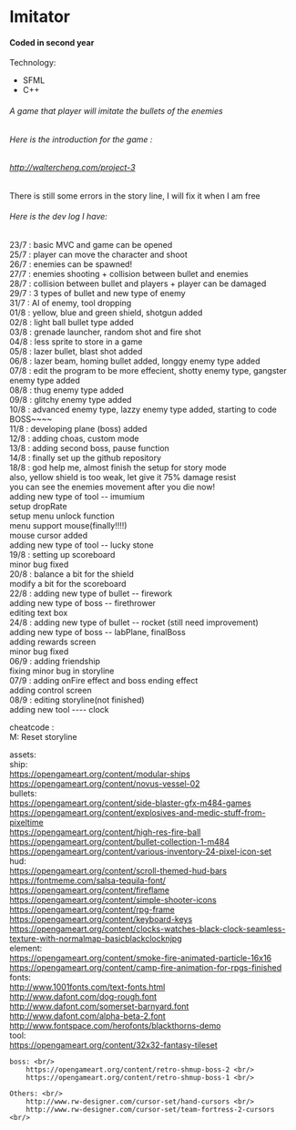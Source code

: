 # Imitator

#### Coded in second year


Technology:
- SFML
- C++

###### A game that player will imitate the bullets of the enemies
###### Here is the introduction for the game :
###### http://waltercheng.com/project-3

There is still some errors in the story line, I will fix it when I am free

###### Here is the dev log I have:


23/7 : basic MVC and game can be opened <br/>
25/7 : player can move the character and shoot <br/>
26/7 : enemies can be spawned! <br/>
27/7 : enemies shooting + collision between bullet and enemies <br/>
28/7 : collision between bullet and players + player can be damaged <br/>
29/7 : 3 types of bullet and new type of enemy <br/>
31/7 : AI of enemy, tool dropping <br/>
01/8 : yellow, blue and green shield, shotgun added <br/>
02/8 : light ball bullet type added <br/>
03/8 : grenade launcher, random shot and fire shot <br/>
04/8 : less sprite to store in a game <br/>
05/8 : lazer bullet, blast shot added <br/>
06/8 : lazer beam, homing bullet added, longgy enemy type added  <br/>
07/8 : edit the program to be more effecient, shotty enemy type, gangster enemy type added <br/>
08/8 : thug enemy type added <br/>
09/8 : glitchy enemy type added <br/>
10/8 : advanced enemy type, lazzy enemy type added, starting to code BOSS~~~~ <br/>
11/8 : developing plane (boss) added <br/>
12/8 : adding choas, custom mode <br/>
13/8 : adding second boss, pause function <br/>
14/8 : finally set up the github repository <br/>
18/8 : god help me, almost finish the setup for story mode  <br/>
       also, yellow shield is too weak, let give it 75% damage resist <br/>
	   you can see the enemies movement after you die now! <br/>
	   adding new type of tool -- imumium <br/>
	   setup dropRate <br/>
	   setup menu unlock function <br/>
	   menu support mouse(finally!!!!) <br/>
	   mouse cursor added <br/>
	   adding new type of tool -- lucky stone <br/>
19/8 : setting up scoreboard <br/>
       minor bug fixed <br/>
20/8 : balance a bit for the shield <br/>
       modify a bit for the scoreboard <br/>
22/8 : adding new type of bullet -- firework <br/>
	   adding new type of boss -- firethrower <br/>
	   editing text box <br/>
24/8 : adding new type of bullet -- rocket (still need improvement) <br/>
	   adding new type of boss -- labPlane, finalBoss <br/>
	   adding rewards screen <br/>
	   minor bug fixed <br/>
06/9 : adding friendship <br/>
       fixing minor bug in storyline <br/>
07/9 : adding onFire effect and boss ending effect <br/>
       adding control screen <br/>
08/9 : editing storyline(not finished) <br/>
       adding new tool   ----   clock <br/>
	   
	   
cheatcode : <br/>
M: Reset storyline <br/>


assets: <br/>
	ship: <br/>
		https://opengameart.org/content/modular-ships <br/>
		https://opengameart.org/content/novus-vessel-02 <br/>
	bullets: <br/>
		https://opengameart.org/content/side-blaster-gfx-m484-games <br/>
		https://opengameart.org/content/explosives-and-medic-stuff-from-pixeltime <br/>
		https://opengameart.org/content/high-res-fire-ball <br/>
		https://opengameart.org/content/bullet-collection-1-m484 <br/>
		https://opengameart.org/content/various-inventory-24-pixel-icon-set <br/>
	hud: <br/>
		https://opengameart.org/content/scroll-themed-hud-bars <br/>
		https://fontmeme.com/salsa-tequila-font/ <br/>
		https://opengameart.org/content/fireflame <br/>
		https://opengameart.org/content/simple-shooter-icons <br/>
		https://opengameart.org/content/rpg-frame <br/>
		https://opengameart.org/content/keyboard-keys <br/>
		https://opengameart.org/content/clocks-watches-black-clock-seamless-texture-with-normalmap-basicblackclocknjpg <br/>
	element: <br/>
		https://opengameart.org/content/smoke-fire-animated-particle-16x16 <br/>
		https://opengameart.org/content/camp-fire-animation-for-rpgs-finished <br/>
	fonts: <br/>
		http://www.1001fonts.com/text-fonts.html <br/>
		http://www.dafont.com/dog-rough.font <br/>
		http://www.dafont.com/somerset-barnyard.font <br/>
		http://www.dafont.com/alpha-beta-2.font <br/>
		http://www.fontspace.com/herofonts/blackthorns-demo <br/>
	tool: <br/>
		https://opengameart.org/content/32x32-fantasy-tileset <br/>
	
	boss: <br/>
		https://opengameart.org/content/retro-shmup-boss-2 <br/>
		https://opengameart.org/content/retro-shmup-boss-1 <br/>
		
	Others: <br/>
		http://www.rw-designer.com/cursor-set/hand-cursors <br/>
		http://www.rw-designer.com/cursor-set/team-fortress-2-cursors <br/>
